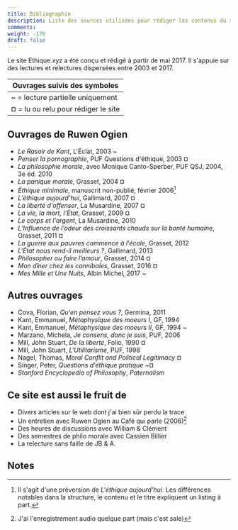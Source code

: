 ```yaml
---
title: Bibliographie
description: Liste des sources utilisées pour rédiger les contenus du site
comments:
weight: -170
draft: false
---
```


Le site Ethique.xyz a été conçu et rédigé à partir de mai 2017. Il s'appuie sur des lectures et relectures dispersées entre 2003 et 2017.

|   Ouvrages suivis des symboles                        |
|-------------------------------------------------------|
|~  = lecture partielle uniquement                      |
|¤  = lu ou relu pour rédiger le site               |

## Ouvrages de Ruwen Ogien

* *Le Rasoir de Kant*, L'Éclat, 2003 ~
* *Penser la pornographie*, PUF Questions d'éthique, 2003 ¤
* *La philosophie morale*, avec Monique Canto-Sperber, PUF QSJ, 2004, 3e éd. 2010
* *La panique morale*, Grasset, 2004 ¤
* *Éthique minimale*, manuscrit non-publié, février 2006[^1]
* *L'éthique aujourd'hui*, Gallimard, 2007 ¤
* *La liberté d'offenser*, La Musardine, 2007 ¤
* *La vie, la mort, l'État*, Grasset, 2009 ¤
* *Le corps et l'argent*, La Musardine, 2010
* *L’Influence de l’odeur des croissants chauds sur la bonté humaine*, Grasset, 2011 ¤
* *La guerre aux pauvres commence à l'école*, Grasset, 2012
* *L'État nous rend-il meilleurs ?*, Gallimard, 2013
* *Philosopher ou faire l’amour*, Grasset, 2014 ¤
* *Mon dîner chez les cannibales*, Grasset, 2016 ¤
* *Mes Mille et Une Nuits*, Albin Michel, 2017 ~

## Autres ouvrages
* Cova, Florian, *Qu'en pensez vous&nbsp;?*, Germina, 2011
* Kant, Emmanuel, *Métaphysique des moeurs I*, GF, 1994
* Kant, Emmanuel, *Métaphysique des moeurs II*, GF, 1994 ~
* Marzano, Michela, *Je consens, donc je suis*, PUF, 2006
* Mill, John Stuart, *De la liberté*, Folio, 1990 ¤
* Mill, John Stuart, *L'Utilitarisme*, PUF, 1998
* Nagel, Thomas, *Moral Conflit and Political Legitimacy* ¤
* Singer, Peter, *Questions d'éthique pratique* ~¤
* *Stanford Encyclopedia of Philosophy*, *Paternalism*

## Ce site est aussi le fruit de

* Divers articles sur le web dont j'ai bien sûr perdu la trace
* Un entretien avec Ruwen Ogien au Café qui parle (2006)[^2]
* Des heures de discussions avec William & Clément
* Des semestres de philo morale avec Cassien Billier
* La relecture sans faille de JB & A.

## Notes

[^1]: Il s'agit d'une préversion de *L'éthique aujourd'hui*. Les différences notables dans la structure, le contenu et le titre expliquent un listing à part.

[^2]: J'ai l'enregistrement audio quelque part (mais c'est sale)
